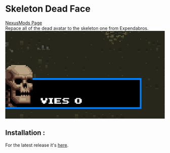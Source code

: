 # Skeleton Dead Face
 [NexusMods Page](https://www.nexusmods.com/broforce/mods/5)  
 Repace all of the dead avatar to the skeleton one from Expendabros.  
 ![](.img/showcase.png?raw=true)

## Installation :
 For the latest release it's [here](https://github.com/Gorzon38/Broforce-Mods/releases/tag/SkeletonDeadFace).